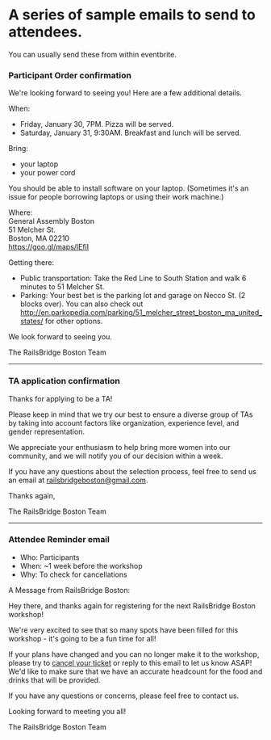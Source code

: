# A series of sample emails to send to attendees.

You can usually send these from within eventbrite.

### Participant Order confirmation

We're looking forward to seeing you! Here are a few additional details.

When:   

- Friday, January 30, 7PM.  Pizza will be served.   
- Saturday, January 31, 9:30AM.  Breakfast and lunch will be served.

Bring:  

- your laptop
- your power cord

You should be able to install software on your laptop.  (Sometimes it's an issue for people borrowing laptops or using their work machine.)

Where:  
General Assembly Boston  
51 Melcher St.  
Boston, MA 02210  
https://goo.gl/maps/lEfiI

Getting there:  

- Public transportation: Take the Red Line to South Station and walk 6 minutes to 51 Melcher St.
- Parking: Your best bet is the parking lot and garage on Necco St. (2 blocks over). You can also check out http://en.parkopedia.com/parking/51_melcher_street_boston_ma_united_states/ for other options.

We look forward to seeing you.

The RailsBridge Boston Team

---

### TA application confirmation

Thanks for applying to be a TA!

Please keep in mind that we try our best to ensure a diverse group of TAs by taking into account factors like organization, experience level, and gender representation.

We appreciate your enthusiasm to help bring more women into our community, and we will notify you of our decision within a week.

If you have any questions about the selection process, feel free to send us an email at railsbridgeboston@gmail.com.

Thanks again,

The RailsBridge Boston Team

---

### Attendee Reminder email

* Who: Participants
* When: ~1 week before the workshop
* Why: To check for cancellations

A Message from RailsBridge Boston:


Hey there, and thanks again for registering for the next RailsBridge Boston workshop!


We're very excited to see that so many spots have been filled for this workshop - it's going to be a fun time for all!


If your plans have changed and you can no longer make it to the workshop, please try to [cancel your ticket](https://www.eventbrite.com/support/articles/en_US/How_To/how-to-cancel-your-free-registration) or reply to this email to let us know ASAP! We'd like to make sure that we have an accurate headcount for the food and drinks that will be provided.

If you have any questions or concerns, please feel free to contact us.

Looking forward to meeting you all!

The RailsBridge Boston Team


